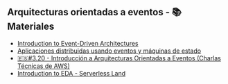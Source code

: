 ## Arquitecturas orientadas a eventos - 📚 Materiales

- [Introduction to Event-Driven Architectures](https://blog.marcia.dev/introduction-to-event-driven-architectures)
- [Aplicaciones distribuidas usando eventos y máquinas de estado](https://blog.marcia.dev/estados-y-workflows)
- [🇪🇸#3.20 - Introducción a Arquitecturas Orientadas a Eventos (Charlas Técnicas de AWS)](https://youtu.be/UgDsKpGmNNE)
- [Introduction to EDA - Serverless Land](https://serverlessland.com/event-driven-architecture)
